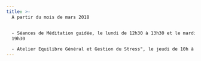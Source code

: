 ```yaml
---
title: >-
  A partir du mois de mars 2018


  - Séances de Méditation guidée, le lundi de 12h30 à 13h30 et le mardi de 18h à
  19h30

  - Atelier Equilibre Général et Gestion du Stress", le jeudi de 10h à 11h30
---
```



